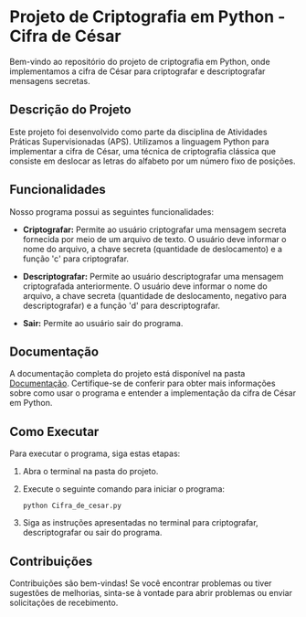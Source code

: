 

# Projeto de Criptografia em Python - Cifra de César

Bem-vindo ao repositório do projeto de criptografia em Python, onde implementamos a cifra de César para criptografar e descriptografar mensagens secretas.

## Descrição do Projeto

Este projeto foi desenvolvido como parte da disciplina de Atividades Práticas Supervisionadas (APS). 
Utilizamos a linguagem Python para implementar a cifra de César, uma técnica de criptografia clássica que consiste em deslocar as letras do alfabeto por um número fixo de posições.

## Funcionalidades

Nosso programa possui as seguintes funcionalidades:

- **Criptografar:** Permite ao usuário criptografar uma mensagem secreta fornecida por meio de um arquivo de texto.
  O usuário deve informar o nome do arquivo, a chave secreta (quantidade de deslocamento) e a função 'c' para criptografar.

- **Descriptografar:** Permite ao usuário descriptografar uma mensagem criptografada anteriormente.
  O usuário deve informar o nome do arquivo, a chave secreta (quantidade de deslocamento, negativo para descriptografar) e a função 'd' para descriptografar.

- **Sair:** Permite ao usuário sair do programa.

## Documentação

A documentação completa do projeto está disponível na pasta [Documentação](https://github.com/GretzelKattia/APS_criptografia/blob/main/Documentacao_APS/Trabalho_academico-1sem.pdf). 
Certifique-se de conferir para obter mais informações sobre como usar o programa e entender a implementação da cifra de César em Python.

## Como Executar

Para executar o programa, siga estas etapas:

1. Abra o terminal na pasta do projeto.
2. Execute o seguinte comando para iniciar o programa:

   ```
   python Cifra_de_cesar.py
   ```

3. Siga as instruções apresentadas no terminal para criptografar, descriptografar ou sair do programa.

## Contribuições

Contribuições são bem-vindas! Se você encontrar problemas ou tiver sugestões de melhorias, sinta-se à vontade para abrir problemas ou enviar solicitações de recebimento.



